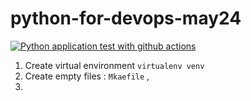 # python-for-devops-may24
[![Python application test with github actions](https://github.com/yogeshrajwade/python-for-devops-may24/actions/workflows/devops.yml/badge.svg)](https://github.com/yogeshrajwade/python-for-devops-may24/actions/workflows/devops.yml)

1. Create virtual environment `virtualenv venv`
2. Create empty files : `Mkaefile` ,
3.